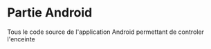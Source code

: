 Partie Android
======

Tous le code source de l'application Android permettant de controler l'enceinte
